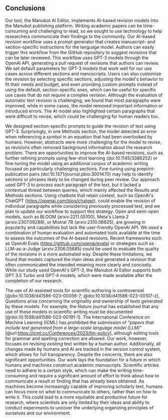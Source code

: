 ## Conclusions

Our tool, the Manubot AI Editor, implements AI-based revision models into the Manubot publishing platform.
Writing academic papers can be time-consuming and challenging to read, so we sought to use technology to help researchers communicate their findings to the community.
Our AI-based revision workflow uses a prompt generator that creates manuscript- and section-specific instructions for the language model.
Authors can easily trigger this workflow from the GitHub repository to suggest revisions that can be later reviewed.
This workflow uses GPT-3 models through the OpenAI API, generating a pull request of revisions that authors can review.
We set default parameters for GPT-3 models that work well for our use cases across different sections and manuscripts.
Users can also customize the revision by selecting specific sections, adjusting the model's behavior to fit their needs and budget, and even providing custom prompts instead of using the default, section-specific ones, which can be useful for specific use cases that do not require a complex revision.
Although the evaluation of automatic text revision is challenging, we found that most paragraphs were improved, while in some cases, the model removed important information or introduced errors.
The AI model also highlighted certain paragraphs that were difficult to revise, which could be challenging for human readers too.


We designed section-specific prompts to guide the revision of text using GPT-3.
Surprisingly, in one Methods section, the model detected an error when referencing a symbol in an equation that had been overlooked by humans.
However, abstracts were more challenging for the model to revise, as revisions often removed background information about the research problem.
There are opportunities to improve the AI-based revisions, such as further refining prompts using few-shot learning (doi:10.1145/3386252) or fine-tuning the model using an additional corpus of academic writing focused on particularly challenging sections.
Fine-tuning using preprint-publication pairs (doi:10.1371/journal.pbio.3001470) may help to identify sections or phrases likely to be changed during peer review.
Our approach used GPT-3 to process each paragraph of the text, but it lacked a contextual thread between queries, which mainly affected the Results and Methods sections.
Using chatbots that retain context, such as OpenAI's ChatGPT (https://openai.com/blog/chatgpt), could enable the revision of individual paragraphs while considering previously processed text, and we plan to update our workflow to support this strategy.
Open and semi-open models, such as BLOOM (arxiv:2211.05100), Meta's Llama 2 (arxiv:2307.09288), or Mistral 7B (arxiv:2310.06825), are growing in popularity and capabilities but lack the user-friendly OpenAI API.
We used a combination of human evaluation and automated tools available at the time to assess the outcomes of the AI-based revisions.
Recent frameworks such as OpenAI Evals (https://github.com/openai/evals) or strategies such as LLM-as-a-Judge (arxiv:2306.05685) could be used to evaluate the quality of the revisions in a more automated way.
Despite these limitations, we found that models captured the main ideas and generated a revision that often communicated the intended meaning more clearly and concisely.
While our study used OpenAI's GPT-3, the Manubot AI Editor supports both GPT 3.5 Turbo and GPT-4 models, which were made available after the completion of our research.


The use of AI-assisted tools for scientific authoring is controversial [@doi:10.1038/d41586-023-00056-7; @doi:10.1038/d41586-023-00107-z].
Questions arise concerning the originality and ownership of texts generated by these models.
For example, the *Nature* journal has established that any use of these models in scientific writing must be documented [@doi:10.1038/d41586-023-00191-1].
The International Conference on Machine Learning (ICML) has prohibited the submission of *"papers that include text generated from a large-scale language model (LLM)"* [@url:https://icml.cc/Conferences/2023/llm-policy], although editing tools for grammar and spelling correction are allowed.
Our work, however, focuses on revising *existing* text written by a human author.
Additionally, all changes made by humans and AI are tracked in the version control system, which allows for full transparency.
Despite the concerns, there are also significant opportunities.
Our work lays the foundation for a future in which humans and machines construct academic manuscripts.
Scientific articles need to adhere to a certain style, which can make the writing time-consuming and require a significant amount of effort to think about *how* to communicate a result or finding that has already been obtained.
As machines become increasingly capable of improving scholarly text, humans can focus more on *what* to communicate to others, rather than on *how* to write it.
This could lead to a more equitable and productive future for research, where scientists are only limited by their ideas and ability to conduct experiments to uncover the underlying organizing principles of ourselves and our environment.
